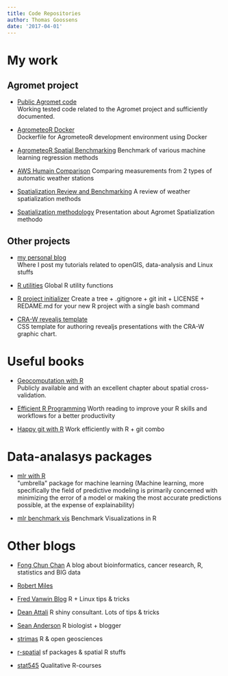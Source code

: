 ```yaml
---
title: Code Repositories
author: Thomas Goossens
date: '2017-04-01'
---
```


# My work

## Agromet project

* [Public Agromet code](https://github.com/pokyah/agrometeor-public)  
Working tested code related to the Agromet project and sufficiently documented.

* [AgrometeoR Docker](https://github.com/pokyah/agrometeorDocker)  
Dockerfile for AgrometeoR development environment using Docker

* [AgrometeoR Spatial Benchmarking](https://github.com/pokyah/agrometeor-spatial-benchmarking)
Benchmark of various machine learning regression methods

* [AWS Humain Comparison](https://github.com/pokyah/AWS-Humain-comparison)
Comparing measurements from 2 types of automatic weather stations

* [Spatialization Review and Benchmarking](https://pokyah.github.io/agrometeor-spatialization-review-benchmark/)
A review of weather spatialization methods

* [Spatialization methodology](https://pokyah.github.io/agrometeor-methodo-spatial/)
Presentation about Agromet Spatialization methodo

## Other projects

* [my personal blog](https://pokyah.github.io)  
Where I post my tutorials related to openGIS, data-analysis and Linux stuffs

* [R utilities](https://pokyah.github.io/R-utilities/)
Global R utility functions

* [R project initializer](https://github.com/pokyah/R-project-init)
Create a tree + .gitignore + git init + LICENSE + REDAME.md for your new R project with a single bash command

* [CRA-W revealjs template](https://github.com/pokyah/craw-reveal-template)  
CSS template for authoring revealjs presentations with the CRA-W graphic chart.

# Useful books

* [Geocomputation with R](http://geocompr.robinlovelace.net/)  
Publicly available and with an excellent chapter about spatial cross-validation.

* [Efficient R Programming](https://csgillespie.github.io/efficientR/)
Worth reading to improve your R skills and workflows for a better productivity

* [Happy git with R](http://happygitwithr.com/big-picture.html)
Work efficiently with R + git combo

# Data-analasys packages

* [mlr with R](https://mlr-org.github.io/mlr/)  
"umbrella" package for machine learning (Machine learning, more specifically the field of predictive modeling is primarily concerned with minimizing the error of a model or making the most accurate predictions possible, at the expense of explainability)

* [mlr benchmark vis](https://github.com/collinleiber/benchmarkVis)
Benchmark Visualizations in R

# Other blogs  

* [Fong Chun Chan](https://tinyheero.github.io/)
A blog about bioinformatics, cancer research, R, statistics and BIG data

* [Robert Miles](https://robertmyles.github.io/post/)

* [Fred Vanwin Blog](https://frdvnw.github.io)
R + Linux tips & tricks	

* [Dean Attali](https://deanattali.com/)
R shiny consultant. Lots of tips & tricks

* [Sean Anderson](https://github.com/seananderson/seananderson.github.com)
R biologist + blogger

* [strimas](http://strimas.com/r/snowfall/)
R & open geosciences

* [r-spatial](https://r-spatial.github.io)
sf packages & spatial R stuffs

* [stat545](https://github.com/STAT545-UBC/STAT545-UBC.github.io)
Qualitative R-courses 
